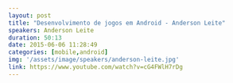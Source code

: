 ```yaml
---
layout: post
title: "Desenvolvimento de jogos em Android - Anderson Leite"
speakers: Anderson Leite
duration: 50:13
date: 2015-06-06 11:28:49
categories: [mobile,android]
img: '/assets/image/speakers/anderson-leite.jpg'
link: https://www.youtube.com/watch?v=cG4FWlH7rDg
---
```

